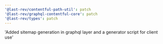 ```yaml
---
'@last-rev/contentful-path-util': patch
'@last-rev/graphql-contentful-core': patch
'@last-rev/types': patch
---
```


'Added sitemap generation in graphql layer and a generator script for client use'
